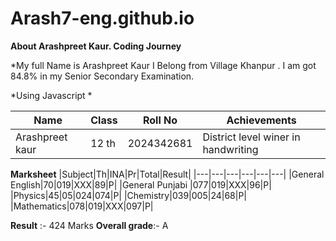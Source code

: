 # Arash7-eng.github.io
**About  Arashpreet Kaur. Coding Journey**

*My full Name  is Arashpreet Kaur 
I Belong from Village Khanpur .
I am got 84.8% in my Senior Secondary
Examination.



*Using Javascript *

|Name|Class|Roll No|Achievements|
|---|---|---|---|
|Arashpreet kaur | 12 th |2024342681|District level winer in handwriting |

**Marksheet**
|Subject|Th|INA|Pr|Total|Result|
|---|---|---|---|---|---|
|General English|70|019|XXX|89|P|
|General Punjabi |077|019|XXX|96|P|
|Physics|45|05|024|074|P|
|Chemistry|039|005|24|68|P|
|Mathematics|078|019|XXX|097|P|

**Result** :- 424 Marks 
**Overall grade**:- A
